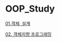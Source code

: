 # OOP_Study

[01.객체, 설계](https://github.com/ppth0608/OOP_Study/wiki/01.-객체,-설계)

[02. 객체지향 프로그래밍](https://github.com/ppth0608/OOP_Study/wiki/02.-객체지향-프로그래밍)
